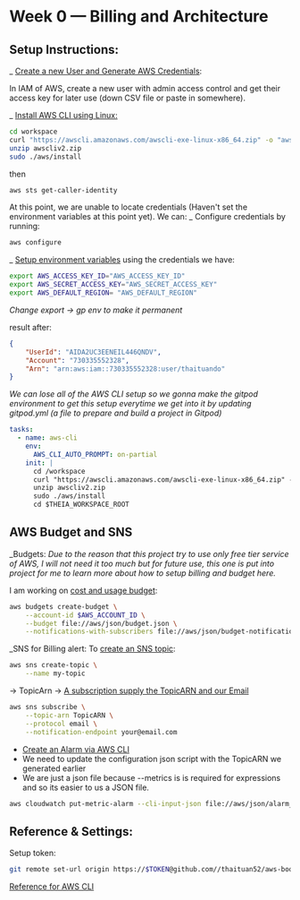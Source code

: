 # Week 0 — Billing and Architecture

## Setup Instructions:
_ [Create a new User and Generate AWS Credentials](https://docs.aws.amazon.com/IAM/latest/UserGuide/tutorials.html):

In IAM of AWS, create a new user with admin access control and get their access key for later use (down CSV file or paste in somewhere).


_ [Install AWS CLI using Linux:](https://docs.aws.amazon.com/cli/latest/userguide/getting-started-install.html)  

```sh
cd workspace
curl "https://awscli.amazonaws.com/awscli-exe-linux-x86_64.zip" -o "awscliv2.zip"
unzip awscliv2.zip
sudo ./aws/install
```

then

```sh
aws sts get-caller-identity
```
At this point, we are unable to locate credentials (Haven't set the environment variables at this point yet). We can:
_ Configure credentials by running:
```sh
aws configure
```

_ [Setup environment variables](https://docs.aws.amazon.com/cli/latest/userguide/cli-configure-envvars.html) using the credentials we have:

```sh
export AWS_ACCESS_KEY_ID="AWS_ACCESS_KEY_ID"
export AWS_SECRET_ACCESS_KEY="AWS_SECRET_ACCESS_KEY"
export AWS_DEFAULT_REGION= "AWS_DEFAULT_REGION"
```
*Change export -> gp env to make it permanent*

result after:  
```json
{
    "UserId": "AIDA2UC3EENEIL446QNDV",
    "Account": "730335552328",
    "Arn": "arn:aws:iam::730335552328:user/thaituando"
}
```

*We can lose all of the AWS CLI setup so we gonna make the gitpod environment to get this setup everytime we get into it by updating gitpod.yml (a file to prepare and build a project in Gitpod)*
```yml
tasks:
  - name: aws-cli
    env:
      AWS_CLI_AUTO_PROMPT: on-partial
    init: |
      cd /workspace
      curl "https://awscli.amazonaws.com/awscli-exe-linux-x86_64.zip" -o "awscliv2.zip"
      unzip awscliv2.zip
      sudo ./aws/install
      cd $THEIA_WORKSPACE_ROOT
```

## AWS Budget and SNS
_Budgets: 
*Due to the reason that this project try to use only free tier service of AWS, I will not need it too much but for future use, this one is put into project for me to learn more about how to setup billing and budget here.*

I am working on [cost and usage budget](https://docs.aws.amazon.com/cli/latest/reference/budgets/create-budget):

```sh
aws budgets create-budget \
    --account-id $AWS_ACCOUNT_ID \
    --budget file://aws/json/budget.json \
    --notifications-with-subscribers file://aws/json/budget-notifications-with-subscribers.json 
```

_SNS for Billing alert: 
To [create an SNS topic](https://docs.aws.amazon.com/cli/latest/reference/sns/create-topic): 
```sh
aws sns create-topic \
    --name my-topic
```
-> TopicArn -> [A subscription supply the TopicARN and our Email](https://docs.aws.amazon.com/cli/latest/reference/sns/subcription)

```sh
aws sns subscribe \
    --topic-arn TopicARN \
    --protocol email \
    --notification-endpoint your@email.com
```

- [Create an Alarm via AWS CLI](https://repost.aws/knowledge-center/cloudwatch-estimatedcharges-alarm)
- We need to update the configuration json script with the TopicARN we generated earlier
- We are just a json file because --metrics is is required for expressions and so its easier to us a JSON file.

```sh
aws cloudwatch put-metric-alarm --cli-input-json file://aws/json/alarm_config.json
```


## Reference & Settings:
Setup token: 
```sh
git remote set-url origin https://$TOKEN@github.com//thaituan52/aws-bootcamp-cruddur-2023.git 
```

[Reference for AWS CLI](https://docs.aws.amazon.com/cli/latest/reference/)






